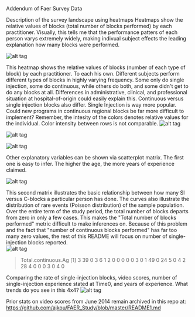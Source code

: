 Addendum of Faer Survey Data

Description of the survey landscape using heatmaps
Heatmaps show the relative values of blocks (total number of blocks performed) by each practitioner. Visually, this tells me that the performance patters of each person varys extremely widely, making indivual subject effects the leading explanation how many blocks were performed. 

![alt tag](https://raw.githubusercontent.com/ajkou/FAER_Study/master/10%20all-blocks%20heatmap%20bytime.png)

This heatmap shows the relative values of blocks (number of each type of block) by each practitioner. To each his own. Different subjects perform different types of blocks in highly varying frequency. Some only do single injection, some do continuous, while others do both, and some didn't get to do any blocks at all. Differences in administrative, clinical, and professional situation at hospital-of-origin could easily explain this.
Continuous versus single injection blocks also differ. Single Injection is way more popular. Could new programs in continuous regional blocks be far more difficult to implement?
Remember, the intesity of the colors denotes relative values for the individual. Color intensity between rows is not comparable.
![alt tag](https://raw.githubusercontent.com/ajkou/FAER_Study/master/11%20all-blocks%20heatmap%20bytype.png)

![alt tag](https://raw.githubusercontent.com/ajkou/FAER_Study/master/8%20SI-blocks%20heatmap.png)

![alt tag](https://raw.githubusercontent.com/ajkou/FAER_Study/master/9%20c-blocks%20heatmap.png)


Other explanatory variables can be shown via scatterplot matrix.
The first one is easy to infer. The higher the age, the more years of experience claimed. 

![alt tag](https://raw.githubusercontent.com/ajkou/FAER_Study/master/12%20scattermatrix%20age%20exp.png)

This second matrix illustrates the basic relationship between how many SI versus C-blocks a particular person has done.
The curves also illustrate the distribution of rare events (Poisson distribution) of the sample population. Over the entire term of the study period, the total number of blocks departs from zero in only a few cases. This makes the "Total number of blocks performed" metric difficult to make inferences on. Because of this problem and the fact that "number of continuous blocks performed" has far too many zero values, the rest of this README will focus on number of single-injection blocks reported.  
![alt tag](https://raw.githubusercontent.com/ajkou/FAER_Study/master/14%20scattermatrix%20SIvsC.png)

> Total.continuous.Ag
 [1]  3 39  0  3  6  1  2  0  0  0  0  0  3  0  1 49  0 24  5  0  4  2 28  4  0  0  0  3  0  4  0


Comparing the rate of single-injection blocks, video scores, number of single-injection experience stated at Time0, and years of experience. What trends do you see in this 4x4?
![alt tag](https://raw.githubusercontent.com/ajkou/FAER_Study/master/13%20scattermatrix%20SI%20blocks.png)


Prior stats on video scores from June 2014 remain archived in this repo at:
https://github.com/ajkou/FAER_Study/blob/master/README1.md
